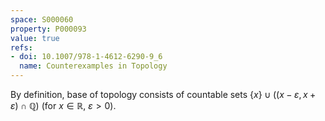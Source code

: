```yaml
---
space: S000060
property: P000093
value: true
refs:
- doi: 10.1007/978-1-4612-6290-9_6
  name: Counterexamples in Topology
---
```


By definition, base of topology consists of countable sets $\{x\}\cup((x-\varepsilon,x+\varepsilon)\cap\mathbb Q)$ (for $x\in\mathbb R$, $\varepsilon>0$).
